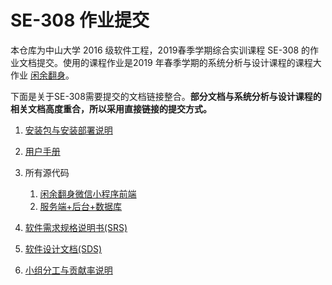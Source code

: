 # SE-308 作业提交

本仓库为中山大学 2016 级软件工程，2019春季学期综合实训课程 SE-308 的作业文档提交。使用的课程作业是2019 年春季学期的系统分析与设计课程的课程大作业 [闲余翻身](https://sysu-team1.github.io/Dashboard/)。

下面是关于SE-308需要提交的文档链接整合。**部分文档与系统分析与设计课程的相关文档高度重合，所以采用直接链接的提交方式。**

1. [安装包与安装部署说明](安装包与安装部署说明.md)
2. [用户手册](用户手册)
3. 所有源代码

    1. [闲余翻身微信小程序前端]()
    2. [服务端+后台+数据库]()

4. [软件需求规格说明书(SRS)]()
5. [软件设计文档(SDS)]()
6. [小组分工与贡献率说明]()
